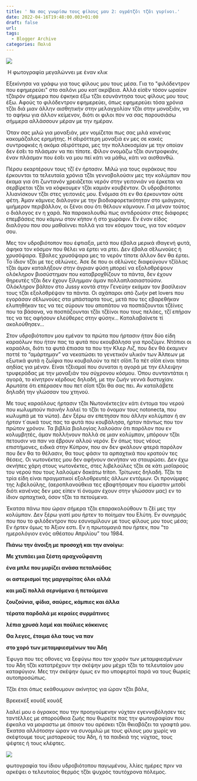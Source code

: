 ```yaml
---
title: ' Να σας γνωρίσω τους φίλους μου 2: oγράτζ̆οι τζ̆αι γυρίνοι.'
date: 2022-04-16T19:48:00.003+01:00
draft: false
url: 
tags:
  - Blogger Archive
categories: Παλιά
---
```


  

[![](https://blogger.googleusercontent.com/img/b/R29vZ2xl/AVvXsEhnSCAivEg4gsS_E07A0hNht9vkm20tOnbC5OeLRPbWbWzz1SODafWZRmJbQKeG1Qb-lhxnXTxIdUysLWDopXYjIOIH7LEyhNmbKdfOEyRnCsdWr5CMO7KWR6c5f0Ab--iyKHw2bSZVj1YwQ9VhEeIB0zZaun9vx1M0-bpV3zcCEXZyL68ZylxSUEec/s320/Capture%20d%E2%80%99e%CC%81cran%202022-04-16%20a%CC%80%2020.37.03.png)](https://blogger.googleusercontent.com/img/b/R29vZ2xl/AVvXsEhnSCAivEg4gsS_E07A0hNht9vkm20tOnbC5OeLRPbWbWzz1SODafWZRmJbQKeG1Qb-lhxnXTxIdUysLWDopXYjIOIH7LEyhNmbKdfOEyRnCsdWr5CMO7KWR6c5f0Ab--iyKHw2bSZVj1YwQ9VhEeIB0zZaun9vx1M0-bpV3zcCEXZyL68ZylxSUEec/s1711/Capture%20d%E2%80%99e%CC%81cran%202022-04-16%20a%CC%80%2020.37.03.png)

  

 Η φωτογραφία μεγαλώννει με έναν κλικ

Εξεκίνησα να γράφω για τους φίλους μου τους μέσα. Για το "φιλόδεντρον που εφημερεύει" στο σαλόνι μου κατ΄ακρίβεια. Αλλά είσ̆εν τόσον ωραίον τζ̆αιρόν σήμμερα που έφκηκα έξω τζ̆αι εσυνάντησα τους φίλους μου τους έξω. Αφούς το φιλόδεντρον εφημερεύει, όπως εφημερεύει τόσα χρόνια τζ̆αι διά μιαν άλλην αισθητικήν στην μελαγχολίαν τζ̆αι στην μοναξιάν, να το αφήκω για άλλον κείμενον, διότι οι φιλοι πον να σας παρουσιάσω σήμμερα αλλάσσουν μέραν με την ημέραν. 

  

Όταν σας μιλώ για μοναξιάν, μεν νομίζεται πως σας μιλά κανένας κακομάζαλος ερημήτης. Η σ̆ειρόττερη μοναξιά εν μες σε κακές συντροφκιές ή ακόμα σ̆ειρόττερα, μες την πολλοκοσμίαν με την οποίαν δεν έσ̆ει το πλάσμαν να πει τίποτε. Φίλον ονομάζω τζ̆αι συντροφκιάν, έναν πλάσμαν που έσ̆ει να μου πεί κάτι να μάθω, κάτι να αισθανθώ.

Πέρσυ εκαρτέρουν τους τζ̆ι έν ήρτασιν. Μιλώ για τους ογράκους που έρκουνται τα τελευταία χρόνια τζ̆αι γεννοβολούσιν μες την κολύμπαν που έκαμα για ότι ζωντανόν χρειάζεται νερόν στην γειτονιάν να έρκεται να σερβίρεται τζ̆αι να κόφκουμεν τζ̆αι καμιάν κουβένταν. Οι υδροβιότοποι λλιανίσκουν τζ̆αι στες γειτονιές μου. Ενόμισα ότι εν θα έρκουνταν ούτε φέτη. Άμαν κάμνεις διάλογον με την βιοδιαφορετικότηταν στο ιμιάγριον, ιμιήμερον περιβάλλον, οι ξένοι σου ότι θέλουν κάμνουν. Για μέναν τούτος ο διάλογος εν η χαρά. Να παρακολουθώ πως αντιδρούσιν στες διάφορες επεμβάσεις που κάμνω στον κήπον ή στο χωράφιν. Εν έναν είδος διαλόγου που σου μαθαίννει πολλά για τον κόσμον τους, για τον κόσμον σου.

Μες τον υδροβιότοπον που έφτιαξα, μετά που έβαλα μερικά ιθαγενή φυτά, άφηκα τον κόσμον που θέλει να έρτει να ρτει. Δεν έβαλα σ̆ελωνούες ή χρυσόψαρα. Έβαλες χρυσόψαρα μες το νερόν τίποτε άλλον δεν θα έρτει. Το ίδιον τζ̆αι με τες σ̆ελώνες. Άσε δε που οι σ̆ελώνες διαφεύγουν τζ̆ιόλας τζ̆αι άμαν καταλήξουν στην άγριαν φύση μπορεί να εξολοθρέψουν ολόκληρον βιοσύστημαν που καταβροχθίζουν τα πάντα, δεν έχουν θηρευτές τζ̆αι δεν έχουν ξίλημμαν άμαν πολλαπλασιαστούσιν. Ολόκληρον βάλτον στο Jussy κοντά στην Γενεύην εκάμαν τον βασίλειον τους τζ̆αι εξολοθρέψαν τα πάντα. Οι αχάπαροι από ζωήν pet lovers που εγοράσαν σ̆ελωνούες στα μπάσταρτα τους, μετά που τες εβαρεθήκαν ελυπηθήκαν τες να τες σύρουν του αποπάτου να ποσπάζουνται τζ̆είνες που τα βάσανα, να ποσπάζουνται τζ̆αι τζ̆είνοι που τους πελάες, τζ̆ι επήραν τες να τες αφήσουν ελεύθερες στην φύσην… Καταλαβαίνετε τί ακολούθησεν…

Στον υδροβιότοπον μου εμέναν τα πρώτα που ήρτασιν ήταν δύο είδη καραόλων που ήταν πας τα φυτά που εκουβάλησα για προζύμιν. Ντόπιοι οι καραόλοι, διότι τα φυτά έπιασα τα που την Κλερ Λιζ, που δεν θά έκαμνεν ποττέ το “αμάρτημαν” να νεκατώσει το γενετικόν υλικόν των Άλπεων με εξωτικά φυτά η ζωΐφια που κουβαλούν τα πέτ σ̆ιόπ.Τα πέτ σ̆ιόπ είναι τόποι αηδίας για μέναν. Είναι τζ̆ειαμαί που συναται η αγορά με την έλλειψην τρυφεράδας με την μοναξιάν του σύχρονου κόσμου. Όπου συνταντάται η αγορά, το κίνητρον κέρδους δηλαδή, με την ζωήν γεννά δυστυχίαν. Αρωτάτε ότι επέρασεν που πετ σ̆ιοπ τζ̆αι θα σας πει. Αν καταλάβετε δηλαδή την γλώσσαν του χτηνού.

Με τους καραόλους ήρτασιν τζ̆αι Νωτονέκτες(εν κάτι έντομα του νερού που κωλυμπούν πισινήν λαλεί το τζ̆αι το όνομαν τους notonecta, που κωλυμπά με τα νώτα). Δεν ξέρω αν επετησαν που άλλην κολύμπαν ή αν ήρταν τ΄αυκά τους πας τα φυτά που κουβάλησα, ήρταν πάντως που τον πρώτον χρόνον. Τα βιβλία βιολογίας λαλούσιν ότι παρόλον που εν κολυμβητές, άμαν πολλήνουν πολλά σε μιαν κολύμπαν, μπόρουν τζ̆αι πετουσιν να παν να έβρουν αλλού νερόν. Εν όπως τους νέους επιστήμονες, ειδικά στην Κύπρον, που αν δεν φκάλουν φτερά παρόλον που δεν θα το θέλασιν, θα τους φάσιν τα αρπαχτικά που κρατούν τες θέσεις. Οι νωτονέκτες μου δεν αφήνουν σκνήπαν να σταυρώσει. Δεν έχω σκνήπες χάρη στους νωτονέκτες, στες λιβελούλες τζ̆αι σε κάτι μισ̆ιαρούς του νερού που τους λαλούμεν δακάτω triton. Τρίτωνες δηλαδή. Τζ̆αι τα τρία είδη είναι πραγματικοί εξολοθρευτές άλλων εντόμων. Οι προνύμφες της λιβελούλης, (αεροπλανούθκια τες εβαφτήσαμεν που είμαστιν μιτσ̆οί διότι κανένας δεν μας είπεν τί όνομαν έχουν στην γλώσσαν μας) εν το ίδιον αρπαχτικά, όσον τζ̆αι τα πετούμενα.

Έκατσα πάνω που ώραν σήμερα τζ̆αι επαρακολούθουν τι ζ̆εί μες την κολύμπαν. Δεν ξέρω γιατί μου ήρτεν το ποίημαν του Ελύτη. Εν συνηρμός που που το φιλόδεντρον που εσυνομίλουν με τους φίλους μου τους μέσα; Εν ήρτεν όμως το Άξιον εστι. Εν η πρωτομαγιά που ήρτεν, που “το ημερολόγιον ενός αθέατου Απριλίου” του 1984.

**Πιάνω την άνοιξη με προσοχή και την ανοίγω:**

**Με χτυπάει μια ζέστη αραχνοΰφαντη**

**ένα μπλε που μυρίζει ανάσα πεταλούδας**

**οι αστερισμοί της μαργαρίτας όλοι αλλά**

**και μαζί πολλά σερνόμενα ή πετούμενα**

**ζουζούνια, φίδια, σαύρες, κάμπιες και άλλα**

**τέρατα παρδαλά με κεραίες συρμάτινες**

**λέπια χρυσά λαμέ και πούλιες κόκκινες**

**Θα λεγες, έτοιμα όλα τους να παν**

**στο χορό των μεταμφιεσμένων του Άδη**

Έφυγα που τες οθονες να ξεφύγω που τον χορόν των μεταμφιεσμένων του Άδη τζ̆αι κατατρέχουν την σκέψην μου μέχρι τζ̆αι το τελευταίον μου καταφύγιον. Μες την σκέψην όμως εν πιο υποφερτοί παρά να τους θωρείς αυτοπροσώπως. 

Τζ̆αι έτσι όπως εκάθουμουν ακίνητος για ώραν τζ̆αι βάλε, 

Βρεκεκέξ κουάξ κουάξ 

  

λαλεί μου ο όγρακος που την προηγούμενην νύχταν εγεννοβόλησεν τες ταντέλλες με σπορούθκια ζωής που θωρείτε πας την φωτογραφίαν που έφκαλα να μοιραστω με όποιον του αρέσκει τζ̆αι θκιαβάζει τα γραφτά μου. Έκατσα αλλότοσην ώραν να συνομιλώ με τους φίλους μου χωρίς να σκέφτουμε τους μισταρκούς του Άδη, ή τα παιδκιά της νύχτας, τους ψέφτες ή τους κλέφτες.

  

  

[![](https://blogger.googleusercontent.com/img/b/R29vZ2xl/AVvXsEjy2J3FO766yWgxP2-KpJ-TlHPrzevEAcaEgf37xmg_71FXSEkUdVksXU3A5tc6LlBp0JIMUnPoT2gYHLDcUY8aGd44hmw_i9mgqZF1wNiz1PKudZS4mZnruwf4KWLFM1Y_BhyC_0uf0yikMz_3zusE5f8Zd1aZO_oDfQzjgv9QIr5pKev5ylYUUaCI/s320/Capture%20d%E2%80%99e%CC%81cran%202022-04-16%20a%CC%80%2020.46.05.png)](https://blogger.googleusercontent.com/img/b/R29vZ2xl/AVvXsEjy2J3FO766yWgxP2-KpJ-TlHPrzevEAcaEgf37xmg_71FXSEkUdVksXU3A5tc6LlBp0JIMUnPoT2gYHLDcUY8aGd44hmw_i9mgqZF1wNiz1PKudZS4mZnruwf4KWLFM1Y_BhyC_0uf0yikMz_3zusE5f8Zd1aZO_oDfQzjgv9QIr5pKev5ylYUUaCI/s1714/Capture%20d%E2%80%99e%CC%81cran%202022-04-16%20a%CC%80%2020.46.05.png)

  

φωτογραφία του ίδιου υδροβιότοπου παγωμένου, λλίες ημέρες πριν να αρκέψει ο τελευταίος θερμός τζ̆αι ψυχρός ταυτόχρονα πόλεμος.
